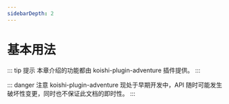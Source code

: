 ```yaml
---
sidebarDepth: 2
---
```


# 基本用法

::: tip 提示
本章介绍的功能都由 koishi-plugin-adventure 插件提供。
:::

::: danger 注意
koishi-plugin-adventure 现处于早期开发中，API 随时可能发生破坏性变更，同时也不保证此文档的即时性。
:::

